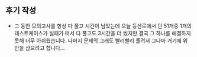 ## 후기 작성

* 그 동안 모의고사를 항상 다 풀고 시간이 남았는데 오늘 등산로에서 단 51개중 1개의 테스트케이스가 실패가 떠서 다 풀고도 3시간을 더 썼지만 결국 그 하나를 해결하지 못해 너무 아쉬웠습니다. 나머지 문제의 그래도 빨리빨리 풀려서 그나마 거기에 위안을 삼으려고 합니다...